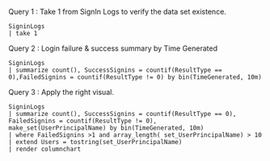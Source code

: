 

Query 1 : Take 1 from SignIn Logs to verify the data set existence.

```
SigninLogs
| take 1
```

Query 2 : Login failure & success summary by Time Generated

```
SigninLogs
| summarize count(), SuccessSignins = countif(ResultType == 0),FailedSignins = countif(ResultType != 0) by bin(TimeGenerated, 10m)
```
Query 3 : Apply the right visual.

```
SigninLogs
| summarize count(), SuccessSignins = countif(ResultType == 0),
FailedSignins = countif(ResultType != 0),
make_set(UserPrincipalName) by bin(TimeGenerated, 10m)
| where FailedSignins >1 and array_length( set_UserPrincipalName) > 10
| extend Users = tostring(set_UserPrincipalName)
| render columnchart 
```
